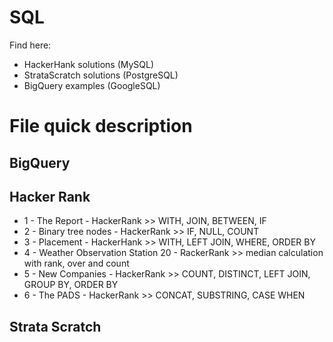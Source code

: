 # SQL

Find  here:
* HackerHank solutions (MySQL)
* StrataScratch solutions (PostgreSQL)
* BigQuery examples (GoogleSQL)


# File quick description

## BigQuery

## Hacker Rank
* 1 - The Report - HackerRank >> WITH, JOIN, BETWEEN, IF
* 2 - Binary tree nodes - HackerRank >> IF, NULL, COUNT
* 3 - Placement - HackerHank >> WITH, LEFT JOIN, WHERE, ORDER BY
* 4 - Weather Observation Station 20 - RackerRank >> median calculation with rank, over and count
* 5 - New Companies - HackerRank >> COUNT, DISTINCT, LEFT JOIN, GROUP BY, ORDER BY
* 6 - The PADS - HackerRank >> CONCAT, SUBSTRING, CASE WHEN

## Strata Scratch

